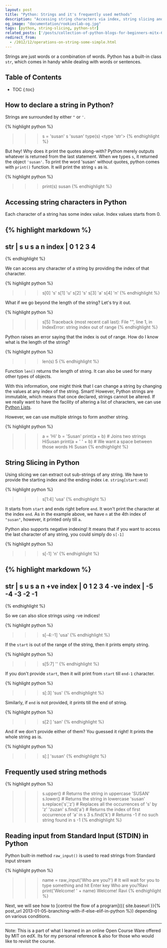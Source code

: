 ```yaml
---
layout: post
title: "Python: Strings and it's frequently used methods"
description: "Accessing string characters via index, string slicing and frequently used str methods such as find, replace. How to read input from Standard Input STDIN"
og_image: "documentation/rookieslab-og.jpg"
tags: [python, string-slicing, python-str]
related_posts: ['/posts/collection-of-python-blogs-for-beginners-mitx-600x-edx', '/posts/python-lists-and-list-methods', '/posts/python-dictionary-and-its-properties']
redirect_from:
  - /2012/12/operations-on-string-some-simple.html
---
```


Strings are just words or a combination of words. Python has a built-in class `str`, which comes in handy while dealing with words or sentences.

<h2> Table of Contents </h2>

* TOC
{:toc}

## How to declare a string in Python?

Strings are surrounded by either `"` or `'`.

{% highlight python %}
>>> s = 'susan'
>>> s
'susan'
>>> type(s)
<type 'str'>
{% endhighlight %}

But hey! Why does it print the quotes along-with?
Python merely outputs whatever is returned from the last statement. When we types `s`, it returned the object `'susan'`. To print the word 'susan' without quotes, python comes with `print()` function. It will print the string `s` as is.

{% highlight python %}
>>> print(s)
susan
{% endhighlight %}

## Accessing string characters in Python

Each character of a string has some index value. Index values starts from 0.

{% highlight markdown %}
-----------------
str   | s u s a n
index | 0 1 2 3 4
-----------------
{% endhighlight %}

We can access any character of a string by providing the index of that character.

{% highlight python %}
>>> s[0]
's'
>>> s[1]
'u'
>>> s[2]
's'
>>> s[3]
'a'
>>> s[4]
'n'
{% endhighlight %}

What if we go beyond the length of the string? Let's try it out.

{% highlight python %}
>>> s[5]
Traceback (most recent call last):
  File "<stdin>", line 1, in <module>
IndexError: string index out of range
{% endhighlight %}

Python raises an error saying that the index is out of range. How do I know what is the length of the string?

{% highlight python %}
>>> len(s)
5
{% endhighlight %}

Function `len()` returns the length of string. It can also be used for many other types of objects.

With this information, one might think that I can change a string by changing the values at any index of the string. Smart! However, Python strings are immutable, which means that once declared, strings cannot be altered. If we really want to have the facility of altering a list of characters, we can use [Python Lists](#).

However, we can use multiple strings to form another string.

{% highlight python %}
>>> a = 'Hi'
>>> b = 'Susan'
>>> print(a + b) # Joins two strings
HiSusan
>>> print(a + ' ' + b) # We want a space between those words
Hi Susan
{% endhighlight %}

## String Slicing in Python

Using slicing we can extract out sub-strings of any string. We have to provide the starting index and the ending index i.e. `string[start:end]`

{% highlight python %}
>>> s[1:4]
'usa'
{% endhighlight %}

It starts from `start` and ends right before `end`. It won't print the character at the index `end`. As in the example above, we have `n` at the 4th index of `"susan"`, however, it printed only till `a`.

Python also supports negative indexing! It means that if you want to access the last character of any string, you could simply do `s[-1]`

{% highlight python %}
>>> s[-1]
'n'
{% endhighlight %}

{% highlight markdown %}
---------------------------
str        |  s  u  s  a  n
+ve index  |  0  1  2  3  4
-ve index  | -5 -4 -3 -2 -1
---------------------------
{% endhighlight %}

So we can also slice strings using -ve indices!

{% highlight python %}
>>> s[-4:-1]
'usa'
{% endhighlight %}

If the `start` is out of the range of the string, then it prints empty string.

{% highlight python %}
>>> s[5:7]
''
{% endhighlight %}

If you don't provide `start`, then it will print from `start` till `end-1` character.

{% highlight python %}
>>> s[:3]
'sus'
{% endhighlight %}

Similarly, if `end` is not provided, it prints till the end of string.

{% highlight python %}
>>> s[2:]
'san'
{% endhighlight %}

And if we don't provide either of them? You guessed it right! It prints the whole string as is.

{% highlight python %}
>>> s[:]
'susan'
{% endhighlight %}

## Frequently used string methods

{% highlight python %}
>>> s.upper() # Returns the string in uppercase
'SUSAN'
>>> s.lower() # Returns the string in lowercase
'susan'
>>> s.replace('s','z') # Replaces all the occurrences of 's' by 'z'
'zuzan'
>>> s.find('a') # Returns the index of first occurrence of 'a' in s
3
>>> s.find('k') # Returns -1 if no such string found in s
-1
{% endhighlight %}

## Reading input from Standard Input (STDIN) in Python

Python built-in method `raw_input()` is used to read strings from Standard Input stream

{% highlight python %}
>>> name = raw_input('Who are you?') # It will wait for you to type something and hit Enter key
Who are you?Ravi
>>> print('Welcome! ' + name)
Welcome! Ravi
{% endhighlight %}

Next, we will see how to [control the flow of a program]({{ site.baseurl }}{% post_url 2013-01-05-branching-with-if-else-elif-in-python %}) depending on various conditions.

---

Note:
This is a part of what I learned in an online Open Course Ware offered by MIT on edX.
Its for my personal reference & also for those who would like to revisit the course.
